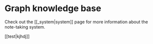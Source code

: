 # Graph knowledge base

Check out the [[_system|system]] page for more information about the note-taking system.

[[test|kjhdj]]
